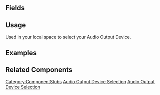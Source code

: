 <languages></languages> <translate>

## Fields

## Usage

Used in your local space to select your Audio Output Device.

## Examples

## Related Components

</translate>

[Category:ComponentStubs](Category:ComponentStubs "wikilink") [Audio
Output Device
Selection](Category:Components{{#translation:}} "wikilink") [Audio
Output Device
Selection](Category:Components:Uncategorized{{#translation:}} "wikilink")